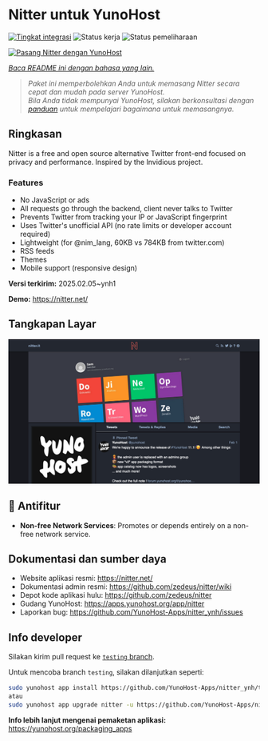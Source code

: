 <!--
N.B.: README ini dibuat secara otomatis oleh <https://github.com/YunoHost/apps/tree/master/tools/readme_generator>
Ini TIDAK boleh diedit dengan tangan.
-->

# Nitter untuk YunoHost

[![Tingkat integrasi](https://apps.yunohost.org/badge/integration/nitter)](https://ci-apps.yunohost.org/ci/apps/nitter/)
![Status kerja](https://apps.yunohost.org/badge/state/nitter)
![Status pemeliharaan](https://apps.yunohost.org/badge/maintained/nitter)

[![Pasang Nitter dengan YunoHost](https://install-app.yunohost.org/install-with-yunohost.svg)](https://install-app.yunohost.org/?app=nitter)

*[Baca README ini dengan bahasa yang lain.](./ALL_README.md)*

> *Paket ini memperbolehkan Anda untuk memasang Nitter secara cepat dan mudah pada server YunoHost.*  
> *Bila Anda tidak mempunyai YunoHost, silakan berkonsultasi dengan [panduan](https://yunohost.org/install) untuk mempelajari bagaimana untuk memasangnya.*

## Ringkasan

Nitter is a free and open source alternative Twitter front-end focused on privacy and performance.
Inspired by the Invidious project.

### Features

- No JavaScript or ads
- All requests go through the backend, client never talks to Twitter
- Prevents Twitter from tracking your IP or JavaScript fingerprint
- Uses Twitter's unofficial API (no rate limits or developer account required)
- Lightweight (for @nim_lang, 60KB vs 784KB from twitter.com)
- RSS feeds
- Themes
- Mobile support (responsive design)


**Versi terkirim:** 2025.02.05~ynh1

**Demo:** <https://nitter.net/>

## Tangkapan Layar

![Tangkapan Layar pada Nitter](./doc/screenshots/screenshot.png)

## :red_circle: Antifitur

- **Non-free Network Services**: Promotes or depends entirely on a non-free network service.

## Dokumentasi dan sumber daya

- Website aplikasi resmi: <https://nitter.net/>
- Dokumentasi admin resmi: <https://github.com/zedeus/nitter/wiki>
- Depot kode aplikasi hulu: <https://github.com/zedeus/nitter>
- Gudang YunoHost: <https://apps.yunohost.org/app/nitter>
- Laporkan bug: <https://github.com/YunoHost-Apps/nitter_ynh/issues>

## Info developer

Silakan kirim pull request ke [`testing` branch](https://github.com/YunoHost-Apps/nitter_ynh/tree/testing).

Untuk mencoba branch `testing`, silakan dilanjutkan seperti:

```bash
sudo yunohost app install https://github.com/YunoHost-Apps/nitter_ynh/tree/testing --debug
atau
sudo yunohost app upgrade nitter -u https://github.com/YunoHost-Apps/nitter_ynh/tree/testing --debug
```

**Info lebih lanjut mengenai pemaketan aplikasi:** <https://yunohost.org/packaging_apps>
